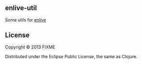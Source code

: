 ## enlive-util

Some utils for [enlive](https://github.com/cgrand/enlive "enlive")

## License

Copyright © 2013 FIXME

Distributed under the Eclipse Public License, the same as Clojure.
